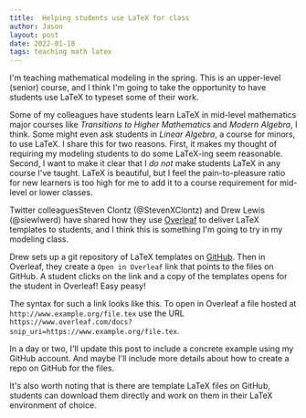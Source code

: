 ```yaml
---
title:  Helping students use LaTeX for class
author: Jason
layout: post
date: 2022-01-10
tags: teaching math latex
---
```


I'm teaching mathematical modeling in the spring.  This is an upper-level (senior) course, and I think I'm going to take the opportunity to have students use LaTeX to typeset some of their work.

Some of my colleagues have students learn LaTeX in mid-level mathematics major courses like *Transitions to Higher Mathematics* and *Modern Algebra*, I think.  Some might even ask students in *Linear Algebra*, a course for minors, to use LaTeX.  I share this for two reasons.  First, it makes my thought of requiring my modeling students to do some LaTeX-ing seem reasonable.  Second, I want to make it clear that I *do not* make students LaTeX in any course I've taught.  LaTeX is beautiful, but I feel the pain-to-pleasure ratio for new learners is too high for me to add it to a course requirement for mid-level or lower classes.

Twitter colleaguesSteven Clontz (@StevenXClontz) and Drew Lewis (@siewlwerd) have shared how they use [Overleaf](https://www.overleaf.com) to deliver LaTeX templates to students, and I think this is something I'm going to try in my modeling class.

Drew sets up a git repository of LaTeX templates on [GitHub](https://github.com).  Then in Overleaf, they create a `Open in Overleaf` link that points to the files on GitHub.  A student clicks on the link and a copy of the templates opens for the student in Overleaf!  Easy peasy!

The syntax for such a link looks like this.  To open in Overleaf a file hosted at `http://www.example.org/file.tex` use the URL `https://www.overleaf.com/docs?snip_uri=https://www.example.org/file.tex`.

In a day or two, I'll update this post to include a concrete example using my GitHub account.  And maybe I'll include more details about how to create a repo on GitHub for the files.

It's also worth noting that is there are template LaTeX files on GitHub, students can download them directly and work on them in their LaTeX environment of choice.

<!--
SYNTAX FOR IMAGES
* use services to create JPG and to create thumbnail that is 720px wide

[![ALT-TEXT](/assets/images/filename-thumbnail.jpg)](/assets/images/filename.jpg)
-->

<!--
SYNTAX FOR VIDEO
* convert MOV to mp4 using VLC

<video width="480" height="320" controls="controls">
  <source src="/assets/media/filename.m4v" type="video/mp4">
</video>
-->

